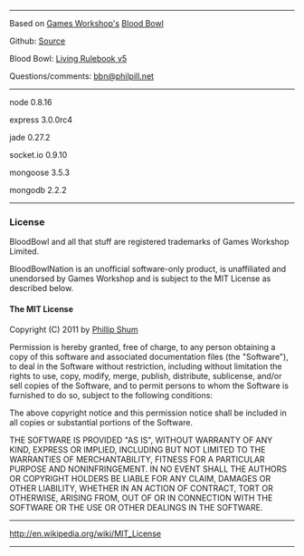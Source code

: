 ----

Based on [Games Workshop's](http://www.games-workshop.com/gws/home.jsp) [Blood Bowl](http://www.games-workshop.com/gws/catalog/landingArmy.jsp?catId=cat480004a&rootCatGameStyle=)

Github: [Source](https://github.com/philpill/BloodBowlNation)

Blood Bowl: [Living Rulebook v5](http://www.bloodbowlonline.com/LivingRulebook5.pdf)

Questions/comments: bbn@philpill.net

----

node 0.8.16

express 3.0.0rc4

jade 0.27.2

socket.io 0.9.10

mongoose 3.5.3

mongodb 2.2.2

----

### License ###

BloodBowl and all that stuff are registered trademarks of Games Workshop Limited.

BloodBowlNation is an unofficial software-only product, is unaffiliated and unendorsed by Games Workshop and is subject to the MIT License as described below.

#### The MIT License ####

Copyright (C) 2011 by [Phillip Shum](http://philshum.co.uk)

Permission is hereby granted, free of charge, to any person obtaining a copy
of this software and associated documentation files (the "Software"), to deal
in the Software without restriction, including without limitation the rights
to use, copy, modify, merge, publish, distribute, sublicense, and/or sell
copies of the Software, and to permit persons to whom the Software is
furnished to do so, subject to the following conditions:

The above copyright notice and this permission notice shall be included in
all copies or substantial portions of the Software.

THE SOFTWARE IS PROVIDED "AS IS", WITHOUT WARRANTY OF ANY KIND, EXPRESS OR
IMPLIED, INCLUDING BUT NOT LIMITED TO THE WARRANTIES OF MERCHANTABILITY,
FITNESS FOR A PARTICULAR PURPOSE AND NONINFRINGEMENT. IN NO EVENT SHALL THE
AUTHORS OR COPYRIGHT HOLDERS BE LIABLE FOR ANY CLAIM, DAMAGES OR OTHER
LIABILITY, WHETHER IN AN ACTION OF CONTRACT, TORT OR OTHERWISE, ARISING FROM,
OUT OF OR IN CONNECTION WITH THE SOFTWARE OR THE USE OR OTHER DEALINGS IN
THE SOFTWARE.

----

http://en.wikipedia.org/wiki/MIT_License

----